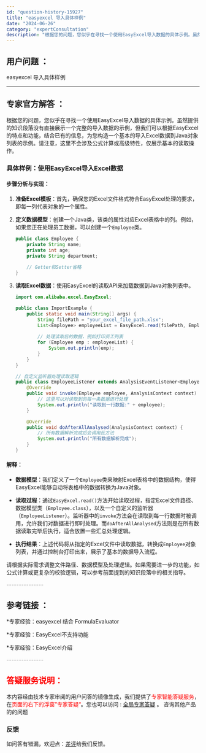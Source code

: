```yaml
---
id: "question-history-15927"
title: "easyexcel 导入具体样例"
date: "2024-06-26"
category: "expertConsultation"
description: "根据您的问题，您似乎在寻找一个使用EasyExcel导入数据的具体示例。虽然提供的知识段落没有直接展示一个完整的导入数据的示例，但我们可以根据EasyExcel的特点和功能，结合已有的信息，为您构造一个基本的导入Excel数据到Java对象列表的示例。请注意，这里不会涉及公式计算或高级特性，仅展示基"
---
```


## 用户问题 ： 
 easyexcel 导入具体样例  

---------------
## 专家官方解答 ：

根据您的问题，您似乎在寻找一个使用EasyExcel导入数据的具体示例。虽然提供的知识段落没有直接展示一个完整的导入数据的示例，但我们可以根据EasyExcel的特点和功能，结合已有的信息，为您构造一个基本的导入Excel数据到Java对象列表的示例。请注意，这里不会涉及公式计算或高级特性，仅展示基本的读取操作。

### 具体样例：使用EasyExcel导入Excel数据

#### 步骤分析与实现：

1. **准备Excel模板**：首先，确保您的Excel文件格式符合EasyExcel处理的要求，即每一列代表对象的一个属性。

2. **定义数据模型**：创建一个Java类，该类的属性对应Excel表格中的列。例如，如果您正在处理员工数据，可以创建一个`Employee`类。

   ```java
   public class Employee {
       private String name;
       private int age;
       private String department;
       
       // Getter和Setter省略
   }
   ```

3. **读取Excel数据**：使用EasyExcel的读取API来加载数据到Java对象列表中。

   ```java
   import com.alibaba.excel.EasyExcel;

   public class ImportExample {
       public static void main(String[] args) {
           String filePath = "your_excel_file_path.xlsx";
           List<Employee> employeeList = EasyExcel.read(filePath, Employee.class, new EmployeeListener()).sheet().doReadSync();
           
           // 处理读取后的数据，例如打印员工列表
           for (Employee emp : employeeList) {
               System.out.println(emp);
           }
       }
   }
   
   // 自定义监听器处理读取逻辑
   public class EmployeeListener extends AnalysisEventListener<Employee> {
       @Override
       public void invoke(Employee employee, AnalysisContext context) {
           // 这里可以对读取到的每一条数据进行处理
           System.out.println("读取到一行数据:" + employee);
       }

       @Override
       public void doAfterAllAnalysed(AnalysisContext context) {
           // 所有数据解析完成后会调用此方法
           System.out.println("所有数据解析完成");
       }
   }
   ```

#### 解释：

- **数据模型**：我们定义了一个`Employee`类来映射Excel表格中的数据结构，使得EasyExcel能够自动将表格中的数据转换为Java对象。

- **读取过程**：通过`EasyExcel.read()`方法开始读取过程，指定Excel文件路径、数据模型类（`Employee.class`），以及一个自定义的监听器（`EmployeeListener`）。监听器中的`invoke`方法会在读取到每一行数据时被调用，允许我们对数据进行即时处理。而`doAfterAllAnalysed`方法则是在所有数据读取完毕后执行，适合放置一些汇总处理逻辑。

- **执行结果**：上述代码将从指定的Excel文件中读取数据，转换成`Employee`对象列表，并通过控制台打印出来，展示了基本的数据导入流程。

请根据实际需求调整文件路径、数据模型及处理逻辑。如果需要进一步的功能，如公式计算或更复杂的校验逻辑，可以参考前面提到的知识段落中的相关指导。


<font color="#949494">---------------</font> 


## 参考链接 ：

*专家经验：easyexcel 结合 FormulaEvaluator 
 
 *专家经验：EasyExcel不支持功能 
 
 *专家经验：EasyExcel介绍 


 <font color="#949494">---------------</font> 
 


## <font color="#FF0000">答疑服务说明：</font> 

本内容经由技术专家审阅的用户问答的镜像生成，我们提供了<font color="#FF0000">专家智能答疑服务</font>，在<font color="#FF0000">页面的右下的浮窗”专家答疑“</font>。您也可以访问 : [全局专家答疑](https://answer.opensource.alibaba.com/docs/intro) 。 咨询其他产品的的问题

### 反馈
如问答有错漏，欢迎点：[差评](https://ai.nacos.io/user/feedbackByEnhancerGradePOJOID?enhancerGradePOJOId=15942)给我们反馈。
